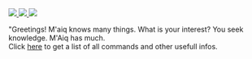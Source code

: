 <a href="https://www.patreon.com/maiqtheliarbot">
<img src="https://img.shields.io/badge/Support-me!-orange.svg" style="max-width:100%;">   </a>
<a href="https://discord.js.org/"><img src="https://img.shields.io/badge/discord-js-blue.svg" style="max-width:100%;">   </a>
<a href="https://discord.gg/D6scREA"><img src="https://discordapp.com/api/guilds/273777926116474881/widget.png?style=shield" style="max-width:100%;">   </a>
</p> 
 
 "Greetings! M'aiq knows many things. What is your interest? You seek knowledge. M'Aiq has much.    
 Click [here](https://github.com/Skullfox/maiq-the-liar-public/wiki) to get a list of all commands and other usefull infos. 

